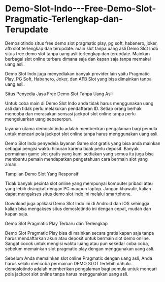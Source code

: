 # Demo-Slot-Indo---Free-Demo-Slot-Pragmatic-Terlengkap-dan-Terupdate
Demoslotindo situs free demo slot pragmatic play, pg soft, habanero, joker, afb slot terlengkap dan terupdate. main slot tanpa uang asli
Demo Slot Indo situs free demo slot tanpa uang asli terlengkap dan terupdate. Mainkan berbagai slot online terbaru dimana saja dan kapan saja tanpa memakai uang asli.

Demo Slot Indo juga menyediakan banyak provider lain yaitu Pragmatic Play, PG Soft, Habanero, Joker, dan AFB Slot yang bisa dimainkan tanpa uang asli.

Situs Penyedia Jasa Free Demo Slot Tanpa Uang Asli

Untuk coba main di Demo Slot Indo anda tidak harus menggunakan uang asli dan tidak perlu melakukan pendaftaran ID. Setiap orang berhak mencoba dan merasakan sensasi jackpot slot online tanpa perlu mengeluarkan uang sepeserpun.

layanan utama demoslotindo adalah memberikan pengalaman bagi pemula untuk mencari pola jackpot slot online tanpa harus menggunakan uang asli.

Demo Slot Indo penyedeia layanan Game slot gratis yang bisa anda mainkan sebagai pengisi waktu hiburan karena tidak perlu deposit. Banyak permainan game slot gratis yang kami sediakan yang semua itu juga bisa membantu pemain mendapatkan pengetahuan cara bermain slot yang aman.

Tampilan Demo Slot Yang Responsif

Tidak banyak pecinta slot online yang mempunyai komputer pribadi atau yang lebih disingkat dengan PC maupun laptop. Jangan khawatir, kalian dapat mengakses situs demo slot indo ini melalui smartphone.

Download juga aplikasi Demo Slot Indo ini di Android dan IOS sehingga kalian bisa mengakses situs demoslotindo ini dengan cepat, mudah dan kapan saja.

Demo Slot Pragmatic Play Terbaru dan Terlengkap

Demo Slot Pragmatic Play bisa di mainkan secara gratis kapan saja tanpa harus mendaftarkan akun atau deposit untuk bermain slot demo online. Sangat cocok untuk mengisi waktu luang atau pun sekedar coba coba, sebelum memainkan slot pragmatic play dengan menggunakan uang asli.

Sebelum Anda memainkan slot online Pragmatic dengan uang asli, Anda harus selalu mencoba permainan DEMO SLOT terlebih dahulu. demoslotindo adalah memberikan pengalaman bagi pemula untuk mencari pola jackpot slot online tanpa harus menggunakan uang asli.
